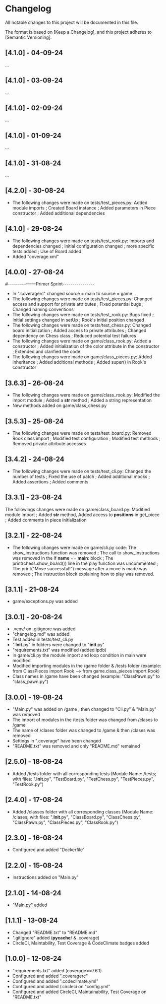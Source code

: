 # Changelog

All notable changes to this project will be documented in this file.

The format is based on [Keep a Changelog],
and this project adheres to [Semantic Versioning].

## [4.1.0] - 04-09-24
...

## [4.1.0] - 03-09-24
...

## [4.1.0] - 02-09-24
...

## [4.1.0] - 01-09-24
...

## [4.1.0] - 31-08-24
...

## [4.2.0] - 30-08-24
- The following changes were made on tests/test_pieces.py: Added module imports ; Created Board instance ; Added parameters in Piece constructor ; Added additional dependencies

## [4.1.0] - 29-08-24
- The following changes were made on tests/test_rook.py: Imports and dependencies changed ; Initial configuration changed ; more specific tests added ; Use of Board added
- Added "coverage.xml"

## [4.0.0] - 27-08-24
#--------------Primer Sprint----------------
- In ".coveragerc" changed source = main to source = game
- The following changes were made on tests/test_pieces.py: Changed access and support for private attributes ; Fixed potential bugs ; Changed naming conventions
- The following changes were made on tests/test_rook.py: Bugs fixed ; Initial settings changed in setUp ; Rook's initial position changed
- The following changes were made on tests/test_chess.py: Changed board initialization ; Added access to private attributes ; Changed dependency on Chess class ; Reduced potential test failures
- The following changes were made on game/class_rook.py: Added a constructor ; Added initialization of the color attribute in the constructor ; Extended and clarified the code
- The following changes were made on game/class_pieces.py: Added inheritance ; Added additional methods ; Added super() in Rook's constructor

## [3.6.3] - 26-08-24
- The following changes were made on game/class_rook.py: Modified the import module ; Added a __str__ method ; Added a string representation
- New methods added on game/class_chess.py

## [3.5.3] - 25-08-24
- The following changes were made on tests/test_board.py: Removed Rook class import ; Modified test configuration ; Modified test methods ; Removed private attribute accesses

## [3.4.2] - 24-08-24
- The following changes were made on tests/test_cli.py: Changed the number of tests ; Fixed the use of patch ; Added additional mocks ; Added assertions ; Added comments

## [3.3.1] - 23-08-24
The followings changes were made on game/class_board.py: Modified module import ; Added __str__ method, Added access to __positions__ in get_piece ; Added comments in piece initialization

## [3.2.1] - 22-08-24
- The following changes were made on game/cli.py code: The show_instructions function was removed ; The call to show_instructions was removed in the if __name__ == __main__: block ; The print(chess.show_board()) line in the play function was uncommented ; The print("Move successful!") message after a move is made was removed ; The instruction block explaining how to play was removed.

## [3.1.1] - 21-08-24
- game/exceptions.py was added

## [3.0.1] - 20-08-24
- .venv/ on .gitignore was added
- "changelog.md" was added
- Test added in tests/test_cli.py
- ".__Init__.py" in folders were changed to "__init__.py"
- "requirements.txt" was modified (added ipdb)
- In game/cli.py the module import and loop condition in main were modified
- Modified importing modules in the /game folder & /tests folder (example: from ClassPieces import Rook --> from game.class_pieces import Rook)
- Class names in /game have been changed (example: "ClassPawn.py" to "class_pawn.py")

## [3.0.0] - 19-08-24
- "Main.py" was added on /game ; then changed to "Cli.py" & "Main.py" was removed
- The import of modules in the /tests folder was changed from /clases to /game
- The name of /clases folder was changed to /game & then /clases was removed
- Settings in ".coverage" have been changed
- "README.txt" was removed and only "README.md" remained

## [2.5.0] - 18-08-24
- Added /tests folder with all corresponding tests (Module Name: /tests; with files: ".__Init__.py", "TestBoard.py", "TestChess.py", "TestPieces.py", "TestRook.py")

## [2.4.0] - 17-08-24
- Added /classes folder with all corresponding classes (Module Name: /clases; with files: ".__Init__.py", "ClassBoard.py", "ClassChess.py", "ClassPawn.py", "ClassPieces.py", "ClassRook.py")

## [2.3.0] - 16-08-24
- Configured and added "Dockerfile"

## [2.2.0] - 15-08-24
- Instructions added on "Main.py"

## [2.1.0] - 14-08-24
- "Main.py" added

## [1.1.1] - 13-08-24
- Changed "README.txt" to "README.md"
- ".gitignore" added (__pycache__/ & .coverage)
- CircleCI, Maintability, Test Coverage & CodeClimate badges added

## [1.0.0] - 12-08-24
- "requirements.txt" added (coverage==7.6.1)
- Configured and added ".coveragerc"
- Configured and added ".codeclimate.yml"
- Configured and added /.circleci on "config.yml"
- Configured and added CircleCI, Maintainability, Test Coverage on "README.txt"